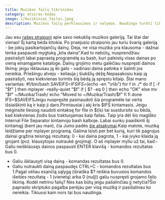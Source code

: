 ```yaml
---
title: Muzikos failų tikrinimas
category: atviras-kodas
image: i/muzikiniai_failai.jpeg
description: Muzikos failų perklausimas ir valymas. Naudinga turėti tik klausomą muziką!
---
```


Jau esu [rašęs straipsnį](/atviras-kodas/randame-vienodus-failus-su-bash) apie savo nekuklią muzikos galeriją. Tai štai dar vienas! Šį kartą bėda kitokia. Po praėjusio straipsnio jau turiu švarią galeriją - be jokių pasikartojančių dainų. Deja, ne visa muzika yra klausoma - dažnai tenka paspausti mygtuką „kita daina“.Kad to nebūtų, nusprendžiau pasirašyti labai paprastą programėlę su bash, kuri paleistų visas dainas po vieną einamąjame kataloge. Dainų grojimo metu galėčiau nuspręsti dainos likimą: jeigu išklausau ją iki galo - vadinasi daina patinka ir šalinti jos nereikia. Priešingu atveju - keliauja į šiukšlių dėžę.Nepasakosiu kaip ją pasirašyti, nes kiekvienas turintis šią bėdą ją spręstu kitaip. Štai mano variantas:    #!/bin/bash
    SAVEIFS=$IFS
    IFS=$(echo -en "\n\b")
    for f in ./*
    do
        if [ -f "$f" ]
        then
            mplayer -really-quiet "$f"
            if [ $? -eq 0 ]
            then
                echo "OK"
            else
                mv "$f" ~/Muzika/Trash/
                echo "Moved to ~/Muzika/Trash/$f"
            fi
        fi
    done
    IFS=$SAVEIFSJeigu nuspręsite pasinaudoti šia programėle tai verta išsiaiškinti ką ir kaip ji daro.Pirmiausiai į akį kris \$IFS kintamasis. Jeigu mėginsite tiesiog naudoti sintaksę for file in \$(ls) tai susidursite su bėda, kad kiekvienas žodis bus traktuojamas kaip failas. Taip yra dėl šio magiško Internal File Separator kintamojo bash kalboje. Labai sunku paaiškinti šį kintamąjį (bent jau man), čia Jums padės [šie atsakymai](http://stackoverflow.com/questions/4128235/bash-shell-scripting-what-is-the-exact-meaning-of-ifs-n).Kaip matote, muziką leidžiame per mplayer programą. Galima leisti per bet kurią, kuri tik pagrojus dainai grąžina teisingą rezultatą: 0 - kai daina pagrota, 1 - kai įvyko klaida ją grojant (pvz. klausytojas nutraukė grojimą). O aš mplayer myliu už tai, kad:-   Galiu neišklausęs dainos paspausti ENTER klavišą - komandos rezultatas bus 0.
-   Galiu išklausyti visą dainą - komandas rezultatas bus 0.
-   Galiu nutraukti dainą paspaudęs CTRL+C - komandos rezultatas bus 1.Pagal vėliau esančią sąlygą (išraiška \$? reiškia buvusios komandos išeities rezultatą - 1 (vienetą) arba 0 (nulį)) galiu nuspręsti grojamo failo likimą. Kodėl netrinu failų? Nes kas būtų jeigu pašalinčiau jį netyčia?Šio paprasto skriptuko pagalba perėjau per visą muziką ir pasišalinau ko nereikia. Tikiuosi kam nors tai bus naudinga.
